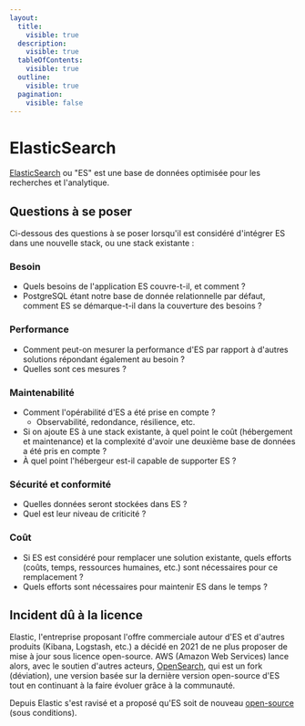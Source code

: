 ```yaml
---
layout:
  title:
    visible: true
  description:
    visible: true
  tableOfContents:
    visible: true
  outline:
    visible: true
  pagination:
    visible: false
---
```


# ElasticSearch

[ElasticSearch](https://www.elastic.co/fr/elasticsearch) ou "ES" est une base de données optimisée pour les recherches et l'analytique.

## Questions à se poser

Ci-dessous des questions à se poser lorsqu'il est considéré d'intégrer ES dans une nouvelle stack, ou une stack existante :

### Besoin

* Quels besoins de l'application ES couvre-t-il, et comment ?
* PostgreSQL étant notre base de donnée relationnelle par défaut, comment ES se démarque-t-il dans la couverture des besoins ?

### Performance

* Comment peut-on mesurer la performance d'ES par rapport à d'autres solutions répondant également au besoin ?
* Quelles sont ces mesures ?

### Maintenabilité

* Comment l'opérabilité d'ES a été prise en compte ?
  * Observabilité, redondance, résilience, etc.
* Si on ajoute ES à une stack existante, à quel point le coût (hébergement et maintenance) et la complexité d'avoir une deuxième base de données a été pris en compte ?
* À quel point l'hébergeur est-il capable de supporter ES ?

### Sécurité et conformité

* Quelles données seront stockées dans ES ?
* Quel est leur niveau de criticité ?

### Coût

* Si ES est considéré pour remplacer une solution existante, quels efforts (coûts, temps, ressources humaines, etc.) sont nécessaires pour ce remplacement ?
* Quels efforts sont nécessaires pour maintenir ES dans le temps ?

## Incident dû à la licence

Elastic, l'entreprise proposant l'offre commerciale autour d'ES et d'autres produits (Kibana, Logstash, etc.) a décidé en 2021 de ne plus proposer de mise à jour sous licence open-source. AWS (Amazon Web Services) lance alors, avec le soutien d'autres acteurs, [OpenSearch](https://aws.amazon.com/what-is/opensearch/), qui est un fork (déviation), une version basée sur la dernière version open-source d'ES tout en continuant à la faire évoluer grâce à la communauté.

Depuis Elastic s'est ravisé et a proposé qu'ES soit de nouveau [open-source](https://www.elastic.co/blog/elasticsearch-is-open-source-again) (sous conditions).
